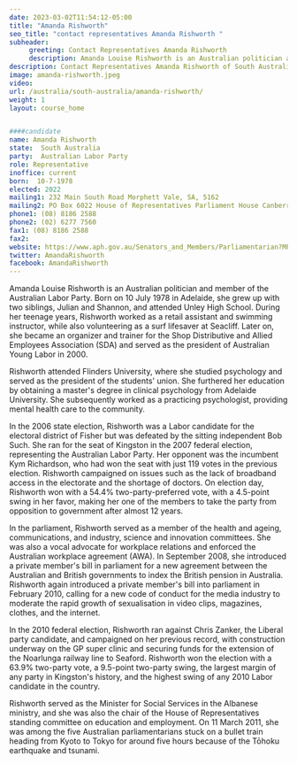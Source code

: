 ```yaml
---
date: 2023-03-02T11:54:12-05:00
title: "Amanda Rishworth"
seo_title: "contact representatives Amanda Rishworth "
subheader:
     greeting: Contact Representatives Amanda Rishworth
     description: Amanda Louise Rishworth is an Australian politician and member of the Australian Labor Party. Born on 10 July 1978 in Adelaide, she grew up with two siblings, Julian and Shannon, and attended Unley High School.
description: Contact Representatives Amanda Rishworth of South Australia. Contact information for Amanda Rishworth includes email address, phone number, and mailing address.
image: amanda-rishworth.jpeg
video:
url: /australia/south-australia/amanda-rishworth/
weight: 1
layout: course_home


####candidate
name: Amanda Rishworth
state:	South Australia
party:	Australian Labor Party
role: Representative
inoffice: current
born:  10-7-1978
elected: 2022
mailing1: 232 Main South Road Morphett Vale, SA, 5162
mailing2: PO Box 6022 House of Representatives Parliament House Canberra ACT 2600
phone1:	(08) 8186 2588
phone2: (02) 6277 7560
fax1: (08) 8186 2588
fax2:
website: https://www.aph.gov.au/Senators_and_Members/Parliamentarian?MPID=HWA
twitter: AmandaRishworth
facebook: AmandaRishworth
---
```


Amanda Louise Rishworth is an Australian politician and member of the Australian Labor Party. Born on 10 July 1978 in Adelaide, she grew up with two siblings, Julian and Shannon, and attended Unley High School. During her teenage years, Rishworth worked as a retail assistant and swimming instructor, while also volunteering as a surf lifesaver at Seacliff. Later on, she became an organizer and trainer for the Shop Distributive and Allied Employees Association (SDA) and served as the president of Australian Young Labor in 2000.

Rishworth attended Flinders University, where she studied psychology and served as the president of the students' union. She furthered her education by obtaining a master's degree in clinical psychology from Adelaide University. She subsequently worked as a practicing psychologist, providing mental health care to the community.

In the 2006 state election, Rishworth was a Labor candidate for the electoral district of Fisher but was defeated by the sitting independent Bob Such. She ran for the seat of Kingston in the 2007 federal election, representing the Australian Labor Party. Her opponent was the incumbent Kym Richardson, who had won the seat with just 119 votes in the previous election. Rishworth campaigned on issues such as the lack of broadband access in the electorate and the shortage of doctors. On election day, Rishworth won with a 54.4% two-party-preferred vote, with a 4.5-point swing in her favor, making her one of the members to take the party from opposition to government after almost 12 years.

In the parliament, Rishworth served as a member of the health and ageing, communications, and industry, science and innovation committees. She was also a vocal advocate for workplace relations and enforced the Australian workplace agreement (AWA). In September 2008, she introduced a private member's bill in parliament for a new agreement between the Australian and British governments to index the British pension in Australia. Rishworth again introduced a private member's bill into parliament in February 2010, calling for a new code of conduct for the media industry to moderate the rapid growth of sexualisation in video clips, magazines, clothes, and the internet.

In the 2010 federal election, Rishworth ran against Chris Zanker, the Liberal party candidate, and campaigned on her previous record, with construction underway on the GP super clinic and securing funds for the extension of the Noarlunga railway line to Seaford. Rishworth won the election with a 63.9% two-party vote, a 9.5-point two-party swing, the largest margin of any party in Kingston's history, and the highest swing of any 2010 Labor candidate in the country.

Rishworth served as the Minister for Social Services in the Albanese ministry, and she was also the chair of the House of Representatives standing committee on education and employment. On 11 March 2011, she was among the five Australian parliamentarians stuck on a bullet train heading from Kyoto to Tokyo for around five hours because of the Tōhoku earthquake and tsunami.